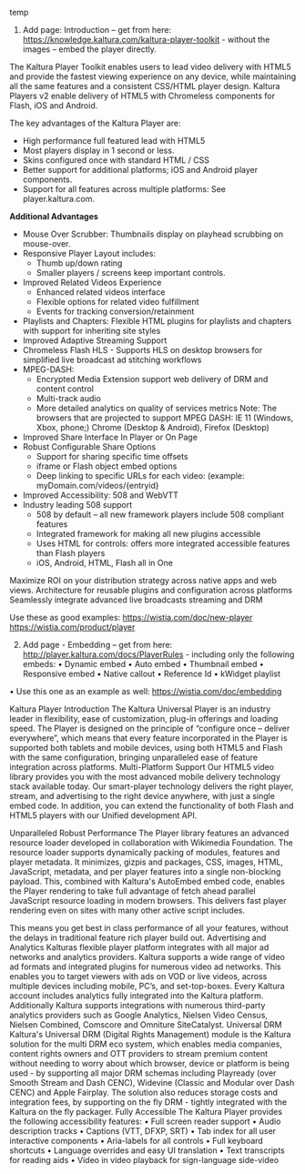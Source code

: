 temp



1.	Add page: Introduction – get from here:
https://knowledge.kaltura.com/kaltura-player-toolkit - without the images – embed the player directly.

The Kaltura Player Toolkit enables users to lead video delivery with HTML5 and provide the fastest viewing experience on any device, while maintaining all the same features and a consistent CSS/HTML player design. Kaltura Players v2 enable delivery of HTML5 with Chromeless components for Flash, iOS and Android.

The key advantages of the Kaltura Player are:

* High performance full featured lead with HTML5
* Most players display in 1 second or less.
* Skins configured once with standard HTML / CSS
* Better support for additional platforms; iOS and Android player components.
* Support for all features across multiple platforms: See player.kaltura.com.

**Additional Advantages**

* Mouse Over Scrubber: Thumbnails display on playhead scrubbing on mouse-over.
* Responsive Player Layout includes:
  * Thumb up/down rating
  * Smaller players / screens keep important controls. 
* Improved Related Videos Experience
  * Enhanced related videos interface
  * Flexible options for related video fulfillment
  * Events for tracking conversion/retainment
* Playlists and Chapters: Flexible HTML plugins for playlists and chapters with support for inheriting site styles
* Improved Adaptive Streaming Support
 * Chromeless Flash HLS - Supports HLS on desktop browsers for simplified live broadcast ad stitching workflows
 * MPEG-DASH: 
   * Encrypted Media Extension support web delivery of DRM and content control
   * Multi-track audio
   * More detailed analytics on quality of services metrics
 Note: The browsers that are projected to support MPEG DASH: IE 11 (Windows, Xbox, phone;) Chrome (Desktop & Android), Firefox (Desktop)
* Improved Share Interface In Player or On Page
 * Robust Configurable Share Options
   * Support for sharing specific time offsets
   * iframe or Flash object embed options
   * Deep linking to specific URLs for each video: (example: myDomain.com/videos/{entryid}
* Improved Accessibility: 508 and WebVTT
* Industry leading 508 support
   * 508 by default – all new framework players include 508 compliant features
   * Integrated framework for making all new plugins accessible
   * Uses HTML for controls: offers more integrated accessible features than Flash players
   * iOS, Android, HTML, Flash all in One

Maximize ROI on your distribution strategy across native apps and web views. 
Architecture for reusable plugins and configuration across platforms
Seamlessly integrate advanced live broadcasts streaming and DRM 


Use these as good examples:
https://wistia.com/doc/new-player
https://wistia.com/product/player

2.	Add page - Embedding – get from here:
http://player.kaltura.com/docs/PlayerRules - including only the following embeds: 
•	Dynamic embed
•	Auto embed
•	Thumbnail embed
•	Responsive embed
•	Native callout
•	Reference Id
•	kWidget playlist

•	Use this one as an example as well:
https://wistia.com/doc/embedding 


Kaltura Player Introduction
The Kaltura Universal Player is an industry leader in flexibility, ease of customization, plug-in offerings and loading speed. The Player is designed on the principle of “configure once – deliver everywhere”, which means that every feature incorporated in the Player is supported both tablets and mobile devices, using both HTML5 and Flash with the same configuration, bringing unparalleled ease of feature integration across platforms. 
Multi-Platform Support
Our HTML5 video library provides you with the most advanced mobile delivery technology stack available today. Our smart-player technology delivers the right player, stream, and advertising to the right device anywhere, with just a single embed code. In addition, you can extend the functionality of both Flash and HTML5 players with our Unified development API.

Unparalleled Robust Performance
The Player library features an advanced resource loader developed in collaboration with Wikimedia Foundation. The resource loader supports dynamically packing of modules, features and player metadata. It minimizes, gizpis and packages, CSS, images, HTML, JavaScript, metadata, and per player features into a single non-blocking payload. This, combined with Kaltura's AutoEmbed embed code, enables the Player rendering to take full advantage of fetch ahead parallel JavaScript resource loading in modern browsers. This delivers fast player rendering even on sites with many other active script includes. 

This means you get best in class performance of all your features, without the delays in traditional feature rich player build out.
Advertising and Analytics
Kalturas flexible player platform integrates with all major ad networks and analytics providers. Kaltura supports a wide range of video ad formats and integrated plugins for numerous video ad networks. This enables you to target viewers with ads on VOD or live videos, across multiple devices including mobile, PC’s, and set-top-boxes. Every Kaltura account includes analytics fully integrated into the Kaltura platform. Additionally Kaltura supports integrations with numerous third-party analytics providers such as Google Analytics, Nielsen Video Census, Nielsen Combined, Comscore and Omniture SiteCatalyst. 
Universal DRM
Kaltura's Universal DRM (Digital Rights Management) module is the Kaltura solution for the multi DRM eco system, which enables media companies, content rights owners and OTT providers to stream premium content without needing to worry about which browser, device or platform is being used - by supporting all major DRM schemas including Playready (over Smooth Stream and Dash CENC), Widevine (Classic and Modular over Dash CENC) and Apple Fairplay. The solution also reduces storage costs and integration fees, by supporting on the fly DRM - tightly integrated with the Kaltura on the fly packager.
Fully Accessible
The Kaltura Player provides the following accessibility features:
•	Full screen reader support 
•	Audio description tracks
•	Captions (VTT, DFXP, SRT)
•	Tab index for all user interactive components
•	Aria-labels for all controls
•	Full keyboard shortcuts
•	Language overrides and easy UI translation
•	Text transcripts for reading aids
•	Video in video playback for sign-language side-video


